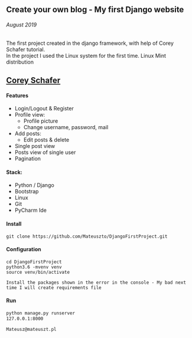 ## Create your own blog - My first Django website
###### August 2019

The first project created in the django framework, with help of Corey Schafer tutorial.   
In the project I used the Linux system for the first time. Linux Mint distribution

<h2><a href="https://www.youtube.com/user/schafer5">Corey Schafer</a></h2>

#### Features
  - Login/Logout & Register
  - Profile view:
    - Profile picture
    - Change username, password, mail
  - Add posts:
    - Edit posts & delete
  - Single post view
  - Posts view of single user
  - Pagination
  
  
#### Stack:
  - Python / Django
  - Bootstrap
  - Linux
  - Git
  - PyCharm Ide

#### Install
```
git clone https://github.com/Mateuszto/DjangoFirstProject.git
```
#### Configuration
```terminal
cd DjangoFirstProject
python3.6 -mvenv venv   
source venv/bin/activate 

Install the packages shown in the error in the console - My bad next time I will create requirements file
```
#### Run
```sh
python manage.py runserver
127.0.0.1:8000
```

```Mateusz@mateuszt.pl```
